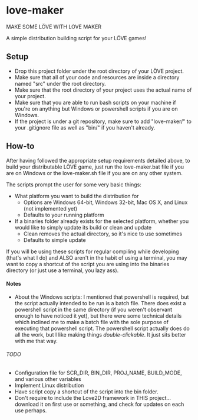 # love-maker
MAKE SOME LÖVE WITH LOVE MAKER

A simple distribution building script for your LÖVE games!

## Setup
- Drop this project folder under the root directory of your LÖVE project.
- Make sure that all of your code and resources are inside a directory named "src" under the root directory.
- Make sure that the root directory of your project uses the actual name of your project.
- Make sure that you are able to run bash scripts on your machine if you're on anything but Windows or powershell scripts if you are on Windows.
- If the project is under a git repository, make sure to add "love-maker/" to your .gitignore file as well as "bin/" if you haven't already.

## How-to
After having followed the appropriate setup requirements detailed above, to build your distributable LÖVE game, just run the love-maker.bat file if you are on Windows or the love-maker.sh file if you are on any other system.

The scripts prompt the user for some very basic things:
- What platform you want to build the distribution for
  - Options are Windows 64-bit, Windows 32-bit, Mac OS X, and Linux (not implemented yet)
  - Defaults to your running platform
- If a binaries folder already exists for the selected platform, whether you would like to simply update its build or clean and update
  - Clean removes the actual directory, so it's nice to use sometimes
  - Defaults to simple update

If you will be using these scripts for regular compiling while developing (that's what I do) and ALSO aren't in the habit of using a terminal, you may want to copy a shortcut of the script you are using into the binaries directory (or just use a terminal, you lazy ass).

#### Notes
- About the Windows scripts: I mentioned that powershell is required, but the script actually intended to be run is a batch file. There does exist a powershell script in the same directory (if you weren't observant enough to have noticed it yet), but there were some technical details which inclined me to make a batch file with the sole purpose of executing that powershell script. The powershell script actually does do all the work, but I like making things *double-clickable*. It just sits better with me that way.

###### TODO
- Configuration file for SCR_DIR, BIN_DIR, PROJ_NAME, BUILD_MODE, and various other variables
- Implement Linux distribution
- Have script copy a shortcut of the script into the bin folder.
- Don't require to include the Love2D framework in THIS project... download it on first use or something, and check for updates on each use perhaps.
